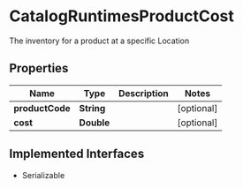 

# CatalogRuntimesProductCost

The inventory for a product at a specific Location

## Properties

| Name | Type | Description | Notes |
|------------ | ------------- | ------------- | -------------|
|**productCode** | **String** |  |  [optional] |
|**cost** | **Double** |  |  [optional] |


## Implemented Interfaces

* Serializable


